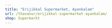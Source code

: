 ```yaml
---
title: "Erijikkal Supermarket, Ayankalam"
url: /thavanur/erijikkal-supermarket-ayankalam/
shop: Supermarkt
---
```

